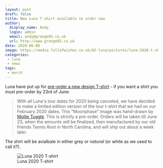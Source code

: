 ```yaml
---
layout: post
draft: false
title: New Luna T-shirt available to order now
author:
  display_name: Andy
  login: admin
  email: andy@grange85.co.uk
  url: http://www.grange85.co.uk
date: 2020-06-08
image: https://media.fullofwishes.co.uk/02-luna/pictures/luna-2020-t-shirt-grey.jpg
categories:
 - luna
 - news
tags:
 - merch
---
```

Luna have put up for [pre-order a new design T-shirt](https://kf-merch.com/collections/luna) - if you want a shirt you _must_ pre-order by 23rd of June:

> With all Luna's tour dates for 2020 being canceled, we have decided to make a limited edition version of the tour t-shirt that we had on our February 2020 dates. This "Moonphase" image was hand-drawn by [Mollie Tuggle](https://www.mollietuggle.com/). This is strictly a pre-order. Orders will be taken till June 23, when the amounts will be finalized, then manufactured by our old friends Tannis Root in North Carolina, and will ship out about a week later.

The shirt will be avialbale in either grey or _natural_ (or white as we used to call it?).

<figure class="caption aligncenter"><img src="https://media.fullofwishes.co.uk/02-luna/pictures/luna-2020-t-shirt-grey.jpg" alt="Luna 2020 T-shirt" /><figcaption class="caption-text">Luna 2020 T-shirt</figcaption></figure>
